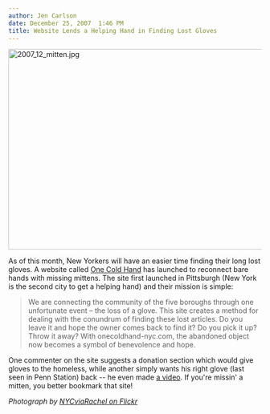 ```yaml
---
author: Jen Carlson
date: December 25, 2007  1:46 PM
title: Website Lends a Helping Hand in Finding Lost Gloves
---
```


<p><img alt="2007_12_mitten.jpg" src="https://web.archive.org/web/20110611045551im_/http://gothamist.com/attachments/jen/2007_12_mitten.jpg" width="600" height="400"></p>

<p>As of this month, New Yorkers will have an easier time finding their long lost gloves. A website called <a href="https://web.archive.org/web/20110611045551/http://www.onecoldhand-nyc.com/">One Cold Hand</a> has launched to reconnect bare hands with missing mittens. The site first launched in Pittsburgh (New York is the second city to get a helping hand) and their mission is simple:</p><blockquote>We are connecting the community of the five boroughs through one unfortunate event &#x2013; the loss of a glove. This site creates a method for dealing with the conundrum of finding these lost articles. Do you leave it and hope the owner comes back to find it? Do you pick it up? Throw it away? With onecoldhand-nyc.com, the abandoned object now becomes a symbol of benevolence and hope.</blockquote>One commenter on the site suggests a donation section which would give gloves to the homeless, while another simply wants his right glove (last seen in Penn Station) back -- he even made <a href="https://web.archive.org/web/20110611045551/http://youtube.com/watch?v=0qVYpocU4X4">a video</a>. If you&apos;re missin&apos; a mitten, you better bookmark that site!<p></p>

<p><em>Photograph by <a href="https://web.archive.org/web/20110611045551/http://flickr.com/photos/nycviarachel/2126075438/">NYCviaRachel on Flickr</a></em></p>